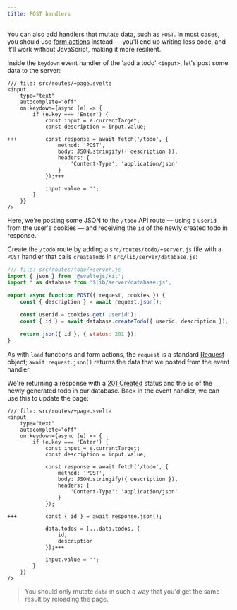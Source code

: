 ```yaml
---
title: POST handlers
---
```


You can also add handlers that mutate data, such as `POST`. In most cases, you should use [form actions](the-form-element) instead — you'll end up writing less code, and it'll work without JavaScript, making it more resilient.

Inside the `keydown` event handler of the 'add a todo' `<input>`, let's post some data to the server:

```svelte
/// file: src/routes/+page.svelte
<input
	type="text"
	autocomplete="off"
	on:keydown={async (e) => {
		if (e.key === 'Enter') {
			const input = e.currentTarget;
			const description = input.value;

+++			const response = await fetch('/todo', {
				method: 'POST',
				body: JSON.stringify({ description }),
				headers: {
					'Content-Type': 'application/json'
				}
			});+++

			input.value = '';
		}
	}}
/>
```

Here, we're posting some JSON to the `/todo` API route — using a `userid` from the user's cookies — and receiving the `id` of the newly created todo in response.

Create the `/todo` route by adding a `src/routes/todo/+server.js` file with a `POST` handler that calls `createTodo` in `src/lib/server/database.js`:

```js
/// file: src/routes/todo/+server.js
import { json } from '@sveltejs/kit';
import * as database from '$lib/server/database.js';

export async function POST({ request, cookies }) {
	const { description } = await request.json();

	const userid = cookies.get('userid');
	const { id } = await database.createTodo({ userid, description });

	return json({ id }, { status: 201 });
}
```

As with `load` functions and form actions, the `request` is a standard [Request](https://developer.mozilla.org/en-US/docs/Web/API/Request) object; `await request.json()` returns the data that we posted from the event handler.

We're returning a response with a [201 Created](https://httpstatusdogs.com/201-created) status and the `id` of the newly generated todo in our database. Back in the event handler, we can use this to update the page:

```svelte
/// file: src/routes/+page.svelte
<input
	type="text"
	autocomplete="off"
	on:keydown={async (e) => {
		if (e.key === 'Enter') {
			const input = e.currentTarget;
			const description = input.value;

			const response = await fetch('/todo', {
				method: 'POST',
				body: JSON.stringify({ description }),
				headers: {
					'Content-Type': 'application/json'
				}
			});

+++			const { id } = await response.json();

			data.todos = [...data.todos, {
				id,
				description
			}];+++

			input.value = '';
		}
	}}
/>
```

> You should only mutate `data` in such a way that you'd get the same result by reloading the page.
